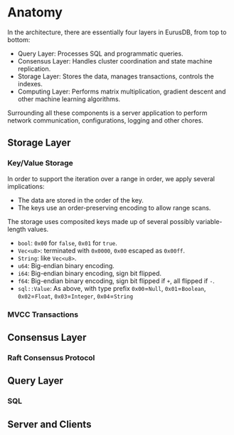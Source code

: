 # Anatomy

In the architecture, there are essentially four layers in EurusDB, from top to bottom:

* Query Layer: Processes SQL and programmatic queries.
* Consensus Layer: Handles cluster coordination and state machine replication.
* Storage Layer: Stores the data, manages transactions, controls the indexes.
* Computing Layer: Performs matrix multiplication, gradient descent and other machine learning algorithms.

Surrounding all these components is a server application to perform network communication, configurations, logging and other chores.

## Storage Layer 

### Key/Value Storage

In order to support the iteration over a range in order, we apply several implications:

* The data are stored in the order of the key.
* The keys use an order-preserving encoding to allow range scans.

The storage uses composited keys made up of several possibly variable-length values.

* `bool`: `0x00` for `false`, `0x01` for `true`.
* `Vec<u8>`: terminated with `0x0000`, `0x00` escaped as `0x00ff`.
* `String`:  like `Vec<u8>`.
* `u64`: Big-endian binary encoding.
* `i64`: Big-endian binary encoding, sign bit flipped.
* `f64`: Big-endian binary encoding, sign bit flipped if `+`, all flipped if `-`.
* `sql::Value`: As above, with type prefix `0x00`=`Null`, `0x01`=`Boolean`, `0x02`=`Float`,
  `0x03`=`Integer`, `0x04`=`String`

### MVCC Transactions



## Consensus Layer

### Raft Consensus Protocol

## Query Layer

### SQL

## Server and Clients

